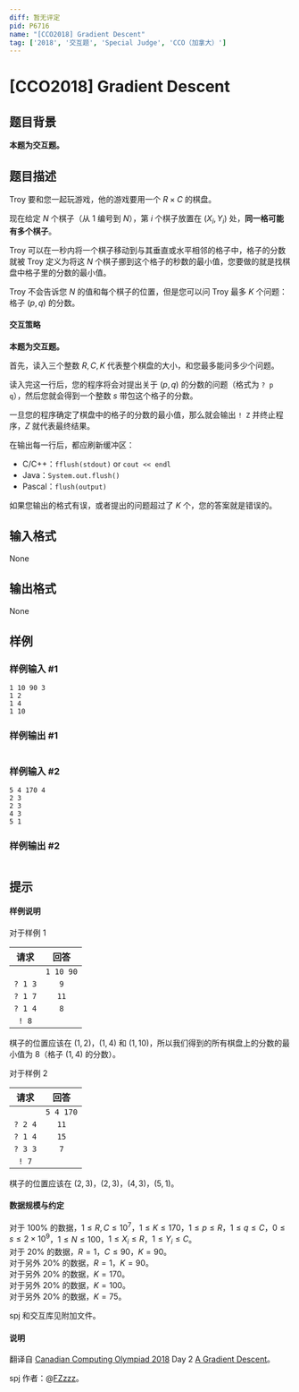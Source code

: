 ```yaml
---
diff: 暂无评定
pid: P6716
name: "[CCO2018] Gradient Descent"
tag: ['2018', '交互题', 'Special Judge', 'CCO（加拿大）']
---
```

# [CCO2018] Gradient Descent
## 题目背景

**本题为交互题。**
## 题目描述

Troy 要和您一起玩游戏，他的游戏要用一个 $R \times C$ 的棋盘。

现在给定 $N$ 个棋子（从 $1$ 编号到 $N$），第 $i$ 个棋子放置在 $(X_i,Y_i)$ 处，**同一格可能有多个棋子**。

Troy 可以在一秒内将一个棋子移动到与其垂直或水平相邻的格子中，格子的分数就被 Troy 定义为将这 $N$ 个棋子挪到这个格子的秒数的最小值，您要做的就是找棋盘中格子里的分数的最小值。

Troy 不会告诉您 $N$ 的值和每个棋子的位置，但是您可以问 Troy 最多 $K$ 个问题：格子 $(p,q)$ 的分数。

#### 交互策略

**本题为交互题。**

首先，读入三个整数 $R,C,K$ 代表整个棋盘的大小，和您最多能问多少个问题。

读入完这一行后，您的程序将会对提出关于 $(p,q)$ 的分数的问题（格式为 `? p q`），然后您就会得到一个整数 $s$ 带包这个格子的分数。

一旦您的程序确定了棋盘中的格子的分数的最小值，那么就会输出 `! Z` 并终止程序，$Z$ 就代表最终结果。

在输出每一行后，都应刷新缓冲区：

- C/C++：`fflush(stdout)` or `cout << endl `
- Java：`System.out.flush() `
- Pascal：`flush(output)`

如果您输出的格式有误，或者提出的问题超过了 $K$ 个，您的答案就是错误的。
## 输入格式

None
## 输出格式

None
## 样例

### 样例输入 #1
```
1 10 90 3
1 2
1 4
1 10

```
### 样例输出 #1
```

```
### 样例输入 #2
```
5 4 170 4
2 3
2 3
4 3
5 1

```
### 样例输出 #2
```

```
## 提示

#### 样例说明

对于样例 $1$

|请求|回答|
|:-:|:-:|
||`1 10 90`|
|`? 1 3`|`9`|
|`? 1 7`|`11`|
|`? 1 4`|`8`|
|`! 8`||

棋子的位置应该在 $(1,2)$，$(1,4)$ 和 $(1,10)$，所以我们得到的所有棋盘上的分数的最小值为 $8$（格子 $(1,4)$ 的分数）。

对于样例 $2$

|请求|回答|
|:-:|:-:|
||`5 4 170`|
|`? 2 4`|`11`|
|`? 1 4`|`15`|
|`? 3 3`|`7`|
|`! 7`||

棋子的位置应该在 $(2,3)$，$(2,3)$，$(4,3)$，$(5,1)$。

#### 数据规模与约定

对于 $100\%$ 的数据，$1 \le R,C \le 10^7$，$1 \le K \le 170$，$1 \le p\le R$，$1 \le q \le C$，$0 \le s \le 2 \times 10^9$，$1 \le N \le 100$，$1 \le X_i \le R$，$1 \le Y_i \le C$。           
对于 $20\%$ 的数据，$R=1$，$C \le 90$，$K=90$。     
对于另外 $20\%$ 的数据，$R=1$，$K=90$。        
对于另外 $20\%$ 的数据，$K = 170$。       
对于另外 $20\%$ 的数据，$K = 100$。          
对于另外 $20\%$ 的数据，$K=75$。

spj 和交互库见附加文件。

#### 说明

翻译自 [Canadian Computing Olympiad 2018](https://cemc.math.uwaterloo.ca/contests/computing/2018/) Day 2 [A Gradient Descent](https://cemc.math.uwaterloo.ca/contests/computing/2018/stage%202/day2.pdf)。

spj 作者：@[FZzzz](https://www.luogu.com.cn/user/174045)。
